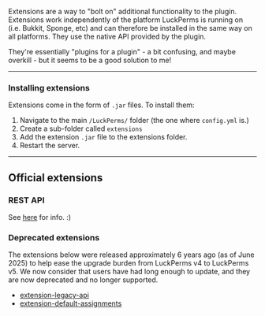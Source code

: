 Extensions are a way to "bolt on" additional functionality to the plugin. Extensions work independently of the platform LuckPerms is running on (i.e. Bukkit, Sponge, etc) and can therefore be installed in the same way on all platforms. They use the native API provided by the plugin.

They're essentially "plugins for a plugin" - a bit confusing, and maybe overkill - but it seems to be a good solution to me!

___

### Installing extensions

Extensions come in the form of `.jar` files. To install them:

1. Navigate to the main `/LuckPerms/` folder (the one where `config.yml` is.)
2. Create a sub-folder called `extensions`
3. Add the extension `.jar` file to the extensions folder.
4. Restart the server.

___

## Official extensions

### REST API

See [here](Standalone-and-REST-API) for info. :)

### Deprecated extensions

The extensions below were released approximately 6 years ago (as of June 2025) to help ease the upgrade burden from LuckPerms v4 to LuckPerms v5. We now consider that users have had long enough to update, and they are now deprecated and no longer supported.

* [extension-legacy-api](https://github.com/LuckPerms/extension-legacy-api)
* [extension-default-assignments](https://github.com/LuckPerms/extension-default-assignments)
